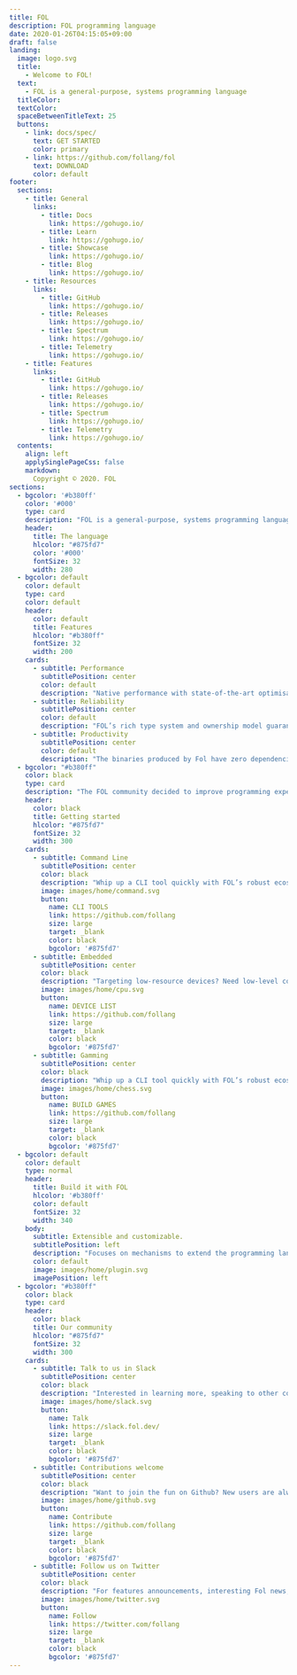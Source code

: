 ```yaml
---
title: FOL
description: FOL programming language
date: 2020-01-26T04:15:05+09:00
draft: false
landing:
  image: logo.svg
  title:
    - Welcome to FOL!
  text:
    - FOL is a general-purpose, systems programming language
  titleColor:
  textColor:
  spaceBetweenTitleText: 25
  buttons:
    - link: docs/spec/
      text: GET STARTED
      color: primary
    - link: https://github.com/follang/fol
      text: DOWNLOAD
      color: default
footer:
  sections:
    - title: General
      links:
        - title: Docs
          link: https://gohugo.io/
        - title: Learn
          link: https://gohugo.io/
        - title: Showcase
          link: https://gohugo.io/
        - title: Blog
          link: https://gohugo.io/
    - title: Resources
      links:
        - title: GitHub
          link: https://gohugo.io/
        - title: Releases
          link: https://gohugo.io/
        - title: Spectrum
          link: https://gohugo.io/
        - title: Telemetry
          link: https://gohugo.io/
    - title: Features
      links:
        - title: GitHub
          link: https://gohugo.io/
        - title: Releases
          link: https://gohugo.io/
        - title: Spectrum
          link: https://gohugo.io/
        - title: Telemetry
          link: https://gohugo.io/
  contents: 
    align: left
    applySinglePageCss: false
    markdown:
      Copyright © 2020. FOL
sections:
  - bgcolor: '#b380ff'
    color: '#000'
    type: card
    description: "FOL is a general-purpose, systems programming language designed for robustness, efficiency, portability, expressiveness and most importantly elegance. Heavily inspired (and shamelessly copying) from languages: zig, nim, rust, c++, go, julia (in this order), hence the name - FOL (Frankenstein’s Original Language). In Albanian language “fol” means “speak” "
    header: 
      title: The language
      hlcolor: "#875fd7"
      color: '#000'
      fontSize: 32
      width: 280
  - bgcolor: default
    color: default
    type: card
    color: default
    header: 
      color: default
      title: Features
      hlcolor: "#b380ff"
      fontSize: 32
      width: 200
    cards:
      - subtitle: Performance
        subtitlePosition: center
        color: default
        description: "Native performance with state-of-the-art optimisations. By compiling to C, Fol is able to take advantage of many features offered by modern C compilers."
      - subtitle: Reliability
        subtitlePosition: center
        color: default
        description: "FOL’s rich type system and ownership model guarantee memory-safety and thread-safety — enable you to eliminate many classes of bugs at compile-time."
      - subtitle: Productivity
        subtitlePosition: center
        color: default
        description: "The binaries produced by Fol have zero dependencies and are typically very small. This makes their distribution easy and keeps your users happy"
  - bgcolor: "#b380ff"
    color: black
    type: card
    description: "The FOL community decided to improve programming experience for a few distinct domains and such you can find many high-quality peojects and some awesome guides on how to get started"
    header: 
      color: black
      title: Getting started
      hlcolor: "#875fd7"
      fontSize: 32
      width: 300
    cards:
      - subtitle: Command Line
        subtitlePosition: center
        color: black
        description: "Whip up a CLI tool quickly with FOL’s robust ecosystem. FOL helps you maintain your app with confidence and distribute it with ease."
        image: images/home/command.svg
        button: 
          name: CLI TOOLS
          link: https://github.com/follang
          size: large
          target: _blank
          color: black
          bgcolor: '#875fd7'
      - subtitle: Embedded
        subtitlePosition: center
        color: black
        description: "Targeting low-resource devices? Need low-level control without giving up high-level conveniences? FOL has you covered."
        image: images/home/cpu.svg
        button: 
          name: DEVICE LIST
          link: https://github.com/follang
          size: large
          target: _blank
          color: black
          bgcolor: '#875fd7'
      - subtitle: Gamming
        subtitlePosition: center
        color: black
        description: "Whip up a CLI tool quickly with FOL’s robust ecosystem. FOL helps you maintain your app with confidence and distribute it with ease."
        image: images/home/chess.svg
        button: 
          name: BUILD GAMES
          link: https://github.com/follang
          size: large
          target: _blank
          color: black
          bgcolor: '#875fd7'
  - bgcolor: default
    color: default
    type: normal
    header:
      title: Build it with FOL
      hlcolor: '#b380ff'
      color: default
      fontSize: 32
      width: 340
    body:
      subtitle: Extensible and customizable.
      subtitlePosition: left
      description: "Focuses on mechanisms to extend the programming language, compiler and runtime environment. It makes it possible to add new keywords, concepts, and structures to the source language."
      color: default
      image: images/home/plugin.svg
      imagePosition: left
  - bgcolor: "#b380ff"
    color: black
    type: card
    header: 
      color: black
      title: Our community
      hlcolor: "#875fd7"
      fontSize: 32
      width: 300
    cards:
      - subtitle: Talk to us in Slack
        subtitlePosition: center
        color: black
        description: "Interested in learning more, speaking to other contributors, or finding answers?"
        image: images/home/slack.svg
        button: 
          name: Talk
          link: https://slack.fol.dev/
          size: large
          target: _blank
          color: black
          bgcolor: '#875fd7'
      - subtitle: Contributions welcome
        subtitlePosition: center
        color: black
        description: "Want to join the fun on Github? New users are always welcome!"
        image: images/home/github.svg
        button: 
          name: Contribute
          link: https://github.com/follang
          size: large
          target: _blank
          color: black
          bgcolor: '#875fd7'
      - subtitle: Follow us on Twitter
        subtitlePosition: center
        color: black
        description: "For features announcements, interesting Fol news, and other great things."
        image: images/home/twitter.svg
        button: 
          name: Follow
          link: https://twitter.com/follang
          size: large
          target: _blank
          color: black
          bgcolor: '#875fd7'
---
```



